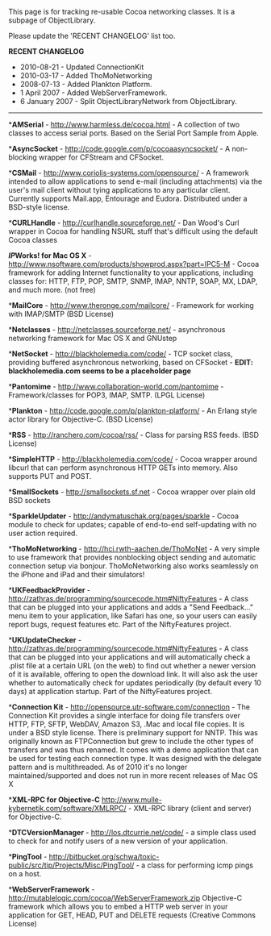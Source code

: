 

This page is for tracking re-usable Cocoa networking classes. It is a subpage of ObjectLibrary.

Please update the 'RECENT CHANGELOG' list too.

**RECENT CHANGELOG**


* 2010-08-21 - Updated ConnectionKit
* 2010-03-17 - Added ThoMoNetworking
* 2008-07-13 - Added Plankton Platform.
* 1 April 2007 - Added WebServerFramework.
* 6 January 2007 - Split ObjectLibraryNetwork from ObjectLibrary.

----


***AMSerial** - http://www.harmless.de/cocoa.html - A collection of two classes to access serial ports. Based on the Serial Port Sample from Apple.

***AsyncSocket** - http://code.google.com/p/cocoaasyncsocket/ - A non-blocking wrapper for CFStream and CFSocket.

***CSMail** - http://www.coriolis-systems.com/opensource/ - A framework intended to allow applications to send e-mail (including attachments) via the user's mail client without tying applications to any particular client. Currently supports Mail.app, Entourage and Eudora. Distributed under a BSD-style license.

***CURLHandle** - http://curlhandle.sourceforge.net/ - Dan Wood's Curl wrapper in Cocoa for handling NSURL stuff that's difficult using the default Cocoa classes

***IP*Works! for Mac OS X** - http://www.nsoftware.com/products/showprod.aspx?part=IPC5-M - Cocoa framework for adding Internet functionality to your applications, including classes for: HTTP, FTP, POP, SMTP, SNMP, IMAP, NNTP, SOAP, MX, LDAP, and much more. (not free)

***MailCore** - http://www.theronge.com/mailcore/ - Framework for working with IMAP/SMTP (BSD License)

***Netclasses** - http://netclasses.sourceforge.net/ - asynchronous networking framework for Mac OS X and GNUstep

***NetSocket** - http://blackholemedia.com/code/ - TCP socket class, providing buffered asynchronous networking, based on CFSocket - **EDIT: blackholemedia.com seems to be a placeholder page**

***Pantomime** - http://www.collaboration-world.com/pantomime - Framework/classes for POP3, IMAP, SMTP. (LPGL License)

***Plankton** - http://code.google.com/p/plankton-platform/ -  An Erlang style actor library for Objective-C. (BSD License)

***RSS** - http://ranchero.com/cocoa/rss/ - Class for parsing RSS feeds. (BSD License)

***SimpleHTTP** - http://blackholemedia.com/code/ - Cocoa wrapper around libcurl that can perform asynchronous HTTP GETs into memory.  Also supports PUT and POST. 

***SmallSockets** - http://smallsockets.sf.net - Cocoa wrapper over plain old BSD sockets

***SparkleUpdater** - http://andymatuschak.org/pages/sparkle - Cocoa module to check for updates; capable of end-to-end self-updating with no user action required.

***ThoMoNetworking** - http://hci.rwth-aachen.de/ThoMoNet - A very simple to use framework that provides nonblocking object sending and automatic connection setup via bonjour. ThoMoNetworking also works seamlessly on the iPhone and iPad and their simulators!

***UKFeedbackProvider** - http://zathras.de/programming/sourcecode.htm#NiftyFeatures - A class that can be plugged into your applications and adds a "Send Feedback..." menu item to your application, like Safari has one, so your users can easily report bugs, request features etc. Part of the NiftyFeatures project.

***UKUpdateChecker** - http://zathras.de/programming/sourcecode.htm#NiftyFeatures - A class that can be plugged into your applications and will automatically check a .plist file at a certain URL (on the web) to find out whether a newer version of it is available, offering to open the download link. It will also ask the user whether to automatically check for updates periodically (by default every 10 days) at application startup. Part of the NiftyFeatures project.

***Connection Kit** - http://opensource.utr-software.com/connection - The Connection Kit provides a single interface for doing file transfers over HTTP, FTP, SFTP, WebDAV, Amazon S3, .Mac and local file copies. It is under a BSD style license. There is preliminary support for NNTP. This was originally known as FTPConnection but grew to include the other types of transfers and was thus renamed. It comes with a demo application that can be used for testing each connection type. It was designed with the delegate pattern and is multithreaded. As of 2010 it's no longer maintained/supported and does not run in more recent releases of Mac OS X

***XML-RPC for Objective-C** http://www.mulle-kybernetik.com/software/XMLRPC/ - XML-RPC library (client and server) for Objective-C.

***DTCVersionManager** - http://los.dtcurrie.net/code/ - a simple class used to check for and notify users of a new version of your application.

***PingTool** - http://bitbucket.org/schwa/toxic-public/src/tip/Projects/Misc/PingTool/ - a class for performing icmp pings on a host.

***WebServerFramework** - http://mutablelogic.com/cocoa/WebServerFramework.zip Objective-C framework which allows you to embed a HTTP web server in your application for GET, HEAD, PUT and DELETE requests (Creative Commons License)
